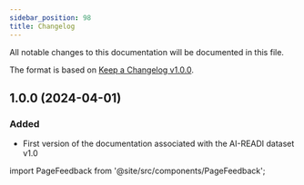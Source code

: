 ```yaml
---
sidebar_position: 98
title: Changelog
---
```


All notable changes to this documentation will be documented in this file.

The format is based on [Keep a Changelog v1.0.0](https://keepachangelog.com/en/1.0.0/).

## 1.0.0 (2024-04-01)

### Added

- First version of the documentation associated with the AI-READI dataset v1.0

import PageFeedback from '@site/src/components/PageFeedback';

<PageFeedback />
